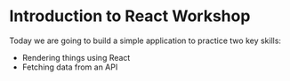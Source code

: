 # Introduction to React Workshop

Today we are going to build a simple application to 
practice two key skills:

- Rendering things using React
- Fetching data from an API
